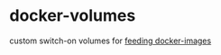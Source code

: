 # docker-volumes
custom switch-on volumes for [feeding docker-images](https://github.com/cismet/docker-images)
